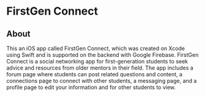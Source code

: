 # FirstGen Connect
## About
This an iOS app called FirstGen Connect, which was created on Xcode using Swift and is supported on the backend with Google Firebase. FirstGen Connect is a social networking app for first-generation students to seek advice and resources from older mentors in their field. The app includes a forum page where students can post related questions and content, a connections page to connect with other students, a messaging page, and a profile page to edit your information and for other students to view.


